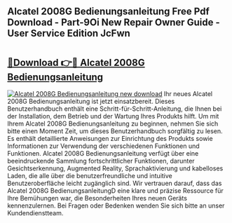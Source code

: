 ## Alcatel 2008G Bedienungsanleitung Free Pdf Download - Part-9Oi New Repair Owner Guide - User Service Edition JcFwn

# <h2><a href="http://df5xoy.blite.top/?on=Alcatel+2008G+Bedienungsanleitung">🔗Download 👉🔴 Alcatel 2008G Bedienungsanleitung</a></h2>

[![Alcatel 2008G Bedienungsanleitung new download](https://i.imgur.com/lujVjoI.png)](http://df5xoy.blite.top/?on=Alcatel+2008G+Bedienungsanleitung)
Ihr neues Alcatel 2008G Bedienungsanleitung ist jetzt einsatzbereit. Dieses Benutzerhandbuch enthält eine Schritt-für-Schritt-Anleitung, die Ihnen bei der Installation, dem Betrieb und der Wartung Ihres Produkts hilft. Um mit Ihrem Alcatel 2008G Bedienungsanleitung zu beginnen, nehmen Sie sich bitte einen Moment Zeit, um dieses Benutzerhandbuch sorgfältig zu lesen. Es enthält detaillierte Anweisungen zur Einrichtung des Produkts sowie Informationen zur Verwendung der verschiedenen Funktionen und Funktionen. Alcatel 2008G Bedienungsanleitung verfügt über eine beeindruckende Sammlung fortschrittlicher Funktionen, darunter Gesichtserkennung, Augmented Reality, Sprachaktivierung und kabelloses Laden, die alle über die benutzerfreundliche und intuitive Benutzeroberfläche leicht zugänglich sind. Wir vertrauen darauf, dass das Alcatel 2008G BedienungsanleitungD eine klare und präzise Ressource für Ihre Bemühungen war, die Besonderheiten Ihres neuen Geräts kennenzulernen. Bei Fragen oder Bedenken wenden Sie sich bitte an unser Kundendienstteam.
